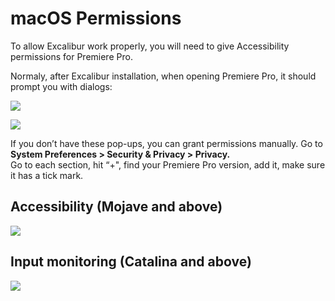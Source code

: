 # macOS Permissions

To allow Excalibur work properly, you will need to give Accessibility permissions for Premiere Pro.

Normaly, after Excalibur installation, when opening Premiere Pro, it should prompt you with dialogs:

![](https://github.com/sir-editor/Manuscript/tree/ab1b99f5a6295b663146f73bf0560052f14af93f/.gitbook/assets/macos_01_popup_access.jpg)

![](https://github.com/sir-editor/Manuscript/tree/ab1b99f5a6295b663146f73bf0560052f14af93f/.gitbook/assets/macos_02_popup_input.jpg)

If you don’t have these pop-ups, you can grant permissions manually. Go to **System Preferences &gt; Security & Privacy &gt; Privacy.**  
Go to each section, hit “+", find your Premiere Pro version, add it, make sure it has a tick mark.

## Accessibility \(Mojave and above\)

![](https://github.com/sir-editor/Manuscript/tree/ab1b99f5a6295b663146f73bf0560052f14af93f/.gitbook/assets/macos_03_access.jpg)

## Input monitoring \(Catalina and above\)

![](https://github.com/sir-editor/Manuscript/tree/ab1b99f5a6295b663146f73bf0560052f14af93f/.gitbook/assets/macos_04_input.jpg)

